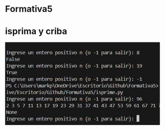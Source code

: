 # Formativa5
# isprima y criba
![imagen](https://github.com/EJGDLG/Formativa5/blob/a42c8a32cf50903127dd35ef491898cbcbd30ee7/imagen_2024-10-09_223913144.png)
